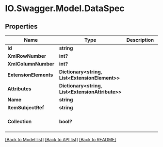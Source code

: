 # IO.Swagger.Model.DataSpec
## Properties

Name | Type | Description | Notes
------------ | ------------- | ------------- | -------------
**Id** | **string** |  | [optional] 
**XmlRowNumber** | **int?** |  | [optional] 
**XmlColumnNumber** | **int?** |  | [optional] 
**ExtensionElements** | **Dictionary&lt;string, List&lt;ExtensionElement&gt;&gt;** |  | [optional] 
**Attributes** | **Dictionary&lt;string, List&lt;ExtensionAttribute&gt;&gt;** |  | [optional] 
**Name** | **string** |  | [optional] 
**ItemSubjectRef** | **string** |  | [optional] 
**Collection** | **bool?** |  | [optional] [default to false]

[[Back to Model list]](../README.md#documentation-for-models) [[Back to API list]](../README.md#documentation-for-api-endpoints) [[Back to README]](../README.md)

